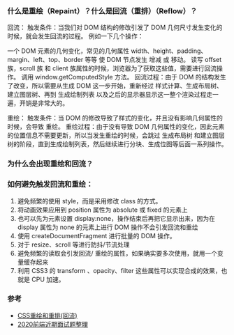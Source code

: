 ### 什么是重绘（Repaint）？什么是回流（重排）（Reflow）？
回流：
触发条件：当我们对 DOM 结构的修改引发了 DOM 几何尺寸发生变化的时候，就会发生回流的过程。
例如一下几个操作：

一个 DOM 元素的几何变化，常见的几何属性 width、height、padding、margin、left、top、border 等等
使 DOM 节点发生 增减 或 移动。
读写 offset 族，scroll 族 和 client 族属性的时候，浏览器为了获取这些值，需要进行回流操作。
调用 window.getComputedStyle 方法。
回流过程：由于 DOM 的结构发生了改变，所以需要从生成 DOM 这一步开始，重新经过 样式计算、生成布局树、建立图层树、再到 生成绘制列表 以及之后的显示器显示这一整个渲染过程走一遍，开销是非常大的。

重绘：
触发条件：当 DOM 的修改导致了样式的变化，并且没有影响几何属性的时候，会导致 重绘。
重绘过程：由于没有导致 DOM 几何属性的变化，因此元素的位置信息不需要更新，所以当发生重绘的时候，会跳过 生成布局树 和建立图层树的阶段，直到生成绘制列表，然后继续进行分块、生成位图等后面一系列操作。

### 为什么会出现重绘和回流？


### 如何避免触发回流和重绘：
1. 避免频繁的使用 style，而是采用修改 class 的方式。
2. 将动画效果应用到 position 属性为 absolute 或 fixed 的元素上
3. 也可以先为元素设置 display:none，操作结束后再把它显示出来，因为在 display 属性为 none 的元素上进行 DOM 操作不会引发回流和重绘
4. 使用 createDocumentFragment 进行批量的 DOM 操作。
5. 对于 resize、scroll 等进行防抖/节流处理
6. 避免频繁的读取会引发回流/ 重绘的属性，如果确实要多次使用，就用一个变量缓存起来
7. 利用 CSS3 的 transform 、opacity、filter 这些属性可以实现合成的效果，也就是 CPU 加速。

### 参考  
- [CSS重绘和重排(回流)](https://www.cnblogs.com/mdr86553/p/12048742.html)  
- [2020前端近期面试题整理](https://blog.csdn.net/kkm486622296/article/details/106063151)  